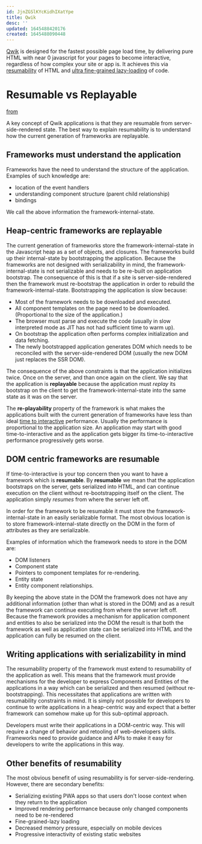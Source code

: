 ```yaml
---
id: JjnZGSlKYcKidhIXatYpe
title: Qwik
desc: ''
updated: 1645488420176
created: 1645488090448
---
```


[Qwik](https://github.com/builderio/qwik) is designed for the fastest possible page load time, by delivering pure HTML with near 0 javascript for your pages to become interactive, regardless of how complex your site or app is. It achieves this via [resumability](#resumable-vs-replayable) of HTML and [ultra fine-grained lazy-loading](https://github.com/BuilderIO/qwik/blob/main/docs/LAZY_LOADING.md) of code.

# Resumable vs Replayable

[from](https://github.com/BuilderIO/qwik/blob/main/docs/RESUMABLE.md)

A key concept of Qwik applications is that they are resumable from server-side-rendered state. The best way to explain resumability is to understand how the current generation of frameworks are replayable.

## Frameworks must understand the application

Frameworks have the need to understand the structure of the application. Examples of such knowledge are:

- location of the event handlers
- understanding component structure (parent child relationship)
- bindings

We call the above information the framework-internal-state.

## Heap-centric frameworks are replayable

The current generation of frameworks store the framework-internal-state in the Javascript heap as a set of objects, and closures. The frameworks build up their internal-state by bootstrapping the application. Because the frameworks are not designed with serializability in mind, the framework-internal-state is not serializable and needs to be re-built on application bootstrap. The consequence of this is that if a site is server-side-rendered then the framework must re-bootstrap the application in order to rebuild the framework-internal-state. Bootstrapping the application is slow because:

- Most of the framework needs to be downloaded and executed.
- All component templates on the page need to be downloaded. (Proportional to the size of the application.)
- The browser must parse and execute the code (usually in slow interpreted mode as JIT has not had sufficient time to warm up).
- On bootstrap the application often performs complex initialization and data fetching.
- The newly bootstrapped application generates DOM which needs to be reconciled with the server-side-rendered DOM (usually the new DOM just replaces the SSR DOM).

The consequence of the above constraints is that the application initializes twice. Once on the server, and than once again on the client. We say that the application is **replayable** because the application must _replay_ its bootstrap on the client to get the framework-internal-state into the same state as it was on the server.

The **re-playability** property of the framework is what makes the applications built with the current generation of frameworks have less than ideal [time to interactive](https://web.dev/interactive/) performance. Usually the performance is proportional to the application size. An application may start with good time-to-interactive and as the application gets bigger its time-to-interactive performance progressively gets worse.

## DOM centric frameworks are resumable

If time-to-interactive is your top concern then you want to have a framework which is **resumable**. By **resumable** we mean that the application bootstraps on the server, gets serialized into HTML, and can continue execution on the client without re-bootstrapping itself on the client. The application simply _resumes_ from where the server left off.

In order for the framework to be resumable it must store the framework-internal-state in an easily serializable format. The most obvious location is to store framework-internal-state directly on the DOM in the form of attributes as they are serializable.

Examples of information which the framework needs to store in the DOM are:

- DOM listeners
- Component state
- Pointers to component templates for re-rendering.
- Entity state
- Entity component relationships.

By keeping the above state in the DOM the framework does not have any additional information (other than what is stored in the DOM) and as a result the framework can continue executing from where the server left off. Because the framework provides a mechanism for application component and entities to also be serialized into the DOM the result is that both the framework as well as application state can be serialized into HTML and the application can fully be resumed on the client.

## Writing applications with serializability in mind

The resumability property of the framework must extend to resumability of the application as well. This means that the framework must provide mechanisms for the developer to express Components and Entities of the applications in a way which can be serialized and then resumed (without re-bootstrapping). This necessitates that applications are written with resumability constraints in mind. It is simply not possible for developers to continue to write applications in a heap-centric way and expect that a better framework can somehow make up for this sub-optimal approach.

Developers must write their applications in a DOM-centric way. This will require a change of behavior and retooling of web-developers skills. Frameworks need to provide guidance and APIs to make it easy for developers to write the applications in this way.

## Other benefits of resumability

The most obvious benefit of using resumability is for server-side-rendering. However, there are secondary benefits:

- Serializing existing PWA apps so that users don't loose context when they return to the application
- Improved rendering performance because only changed components need to be re-rendered
- Fine-grained-lazy loading
- Decreased memory pressure, especially on mobile devices
- Progressive interactivity of existing static websites
